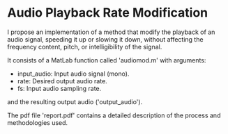 # Audio Playback Rate Modification

I propose an implementation of a method that modify the playback of an audio signal, speeding it up or slowing it down, without affecting the frequency content, pitch, or intelligibility of the signal.

It consists of a MatLab function called 'audiomod.m' with arguments:

- input_audio: Input audio signal (mono).
- rate: Desired output audio rate.
- fs: Input audio sampling rate.

and the resulting output audio ('output_audio').

The pdf file 'report.pdf' contains a detailed description of the process and methodologies used.
